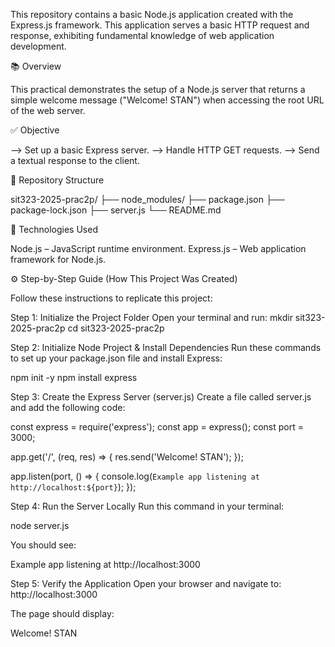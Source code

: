 This repository contains a basic Node.js application created with the Express.js framework. This application serves a basic HTTP request and response, exhibiting fundamental knowledge of web application development.

📚 Overview

This practical demonstrates the setup of a Node.js server that returns a simple welcome message ("Welcome! STAN") when accessing the root URL of the web server.

✅ Objective

--> Set up a basic Express server.
--> Handle HTTP GET requests.
--> Send a textual response to the client.

📁 Repository Structure

sit323-2025-prac2p/
├── node_modules/
├── package.json
├── package-lock.json
├── server.js
└── README.md

🚀 Technologies Used

Node.js – JavaScript runtime environment.
Express.js – Web application framework for Node.js.

⚙️ Step-by-Step Guide (How This Project Was Created)

Follow these instructions to replicate this project:

Step 1: 
Initialize the Project Folder
Open your terminal and run:
  mkdir sit323-2025-prac2p
  cd sit323-2025-prac2p
  
Step 2: 
Initialize Node Project & Install Dependencies
Run these commands to set up your package.json file and install Express:

  npm init -y
  npm install express
  
Step 3: 
Create the Express Server (server.js)
Create a file called server.js and add the following code:

  const express = require('express');
  const app = express();
  const port = 3000;

  app.get('/', (req, res) => {
    res.send('Welcome! STAN');
  });

  app.listen(port, () => {
    console.log(`Example app listening at http://localhost:${port}`);
  });
  
Step 4: 
Run the Server Locally
Run this command in your terminal:

  node server.js
  
You should see:

  Example app listening at http://localhost:3000
  
Step 5: 
Verify the Application
Open your browser and navigate to: http://localhost:3000

The page should display:

Welcome! STAN
